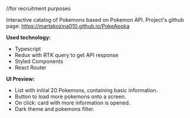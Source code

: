 //for recruitment purposes

Interactive catalog of Pokemons based on Pokemon API.
Project's github page: https://martakozina010.github.io/PokeAppka

**Used technology:**
- Typescript
- Redux with RTK query to get API response
- Styled Components
- React Router

**UI Preview:**
- List with initial 20 Pokemons, containing basic information.
- Button to load more pokemons onto a screen.
- On click: card with more information is opened.
- Dark theme and pokemons filter.
